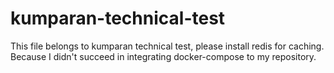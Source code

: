 # kumparan-technical-test
This file belongs to kumparan technical test, please install redis for caching. Because I didn't succeed in integrating docker-compose to my repository. 